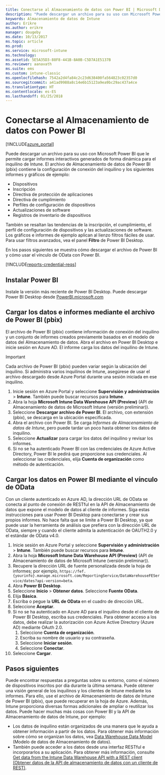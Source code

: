 ```yaml
---
title: Conectarse al Almacenamiento de datos con Power BI | Microsoft Docs
description: "Puede descargar un archivo para su uso con Microsoft Power BI que le permite cargar informes interactivos generados de forma dinámica para el inquilino de Intune."
keywords: Almacenamiento de datos de Intune
author: Erikre
ms.author: erikre
manager: dougeby
ms.date: 10/13/2017
ms.topic: article
ms.prod: 
ms.service: microsoft-intune
ms.technology: 
ms.assetid: 5E5A35D3-88F8-441B-8A0B-C5D7A1E5137B
ms.reviewer: aanavath
ms.suite: ems
ms.custom: intune-classic
ms.openlocfilehash: 7542a2d4fa84c2c23d638400fa564823c02357d0
ms.sourcegitcommit: a41ad9988a8c14e6b15123a9ea9bc29ac437a4ce
ms.translationtype: HT
ms.contentlocale: es-ES
ms.lasthandoff: 01/25/2018
---
```

# <a name="connect-to-the-data-warehouse-with-power-bi"></a>Conectarse al Almacenamiento de datos con Power BI

[!INCLUDE[azure_portal](./includes/azure_portal.md)]

Puede descargar un archivo para su uso con Microsoft Power BI que le permite cargar informes interactivos generados de forma dinámica para el inquilino de Intune. El archivo de Almacenamiento de datos de Power BI (pbix) contiene la configuración de conexión del inquilino y los siguientes informes y gráficos de ejemplo:  

  -  Dispositivos
  -  Inscripción
  -  Directiva de protección de aplicaciones
  -  Directiva de cumplimiento
  -  Perfiles de configuración de dispositivos
  -  Actualizaciones de software
  -  Registros de inventario de dispositivos

También se resaltan las tendencias de la inscripción, el cumplimiento, el perfil de configuración de dispositivos y las actualizaciones de software. Los gráficos e informes de ejemplo aplican al lienzo filtros fáciles de usar. Para usar filtros avanzados, vea el panel **Filtro** de Power BI Desktop.

En los pasos siguientes se muestra cómo descargar el archivo de Power BI y cómo usar el vínculo de OData con Power BI.

[!INCLUDE[reports-credential-reqs](./includes/reports-credential-reqs.md)]

## <a name="install-power-bi"></a>Instalar Power BI

Instale la versión más reciente de Power BI Desktop. Puede descargar Power BI Desktop desde [PowerBI.microsoft.com](https://powerbi.microsoft.com/en-us/desktop)

## <a name="load-the-data-and-reports-using-the-power-bi-file-pbix"></a>Cargar los datos e informes mediante el archivo de Power BI (pbix)

El archivo de Power BI (pbix) contiene información de conexión del inquilino y un conjunto de informes creados previamente basados en el modelo de datos del Almacenamiento de datos. Abra el archivo en Power BI Desktop e inicie sesión en Azure AD. El informe carga los datos del inquilino de Intune.

> [!Important]  
> Cada archivo de Power BI (pbix) pueden variar según la ubicación del inquilino. Si administra varios inquilinos de Intune, asegúrese de usar el archivo descargado desde Azure Portal durante una sesión iniciada en ese inquilino.  

1.  Inicie sesión en Azure Portal y seleccione **Supervisión y administración** > **Intune**. También puede buscar recursos para **Intune**.  
2.  Abra la hoja **Microsoft Intune Data Warehouse API (Preview)** (API de Almacenamiento de datos de Microsoft Intune (versión preliminar)).
3.  Seleccione **Descargar archivo de Power BI**. El archivo, con extensión (pbix), se descarga en la ubicación especificada.
4.  Abra el archivo con Power BI. Se carga *Informes de Almacenamiento de datos de Intune*, pero puede tardar un poco hasta obtener los datos de inquilino.
5.  Seleccione **Actualizar** para cargar los datos del inquilino y revisar los informes.
6.  Si no se ha autenticado Power BI con las credenciales de Azure Active Directory, Power BI le pedirá que proporcione sus credenciales. Al seleccionar las credenciales, elija **Cuenta de organización** como método de autenticación.

## <a name="load-the-data-in-power-bi-using-the-odata-link"></a>Cargar los datos en Power BI mediante el vínculo de OData

Con un cliente autenticado en Azure AD, la dirección URL de OData se conecta al punto de conexión de RESTful en la API de Almacenamiento de datos que expone el modelo de datos al cliente de informes. Siga estas instrucciones para usar Power BI Desktop para conectarse y crear sus propios informes. No hace falta que se limite a Power BI Desktop, ya que puede usar la herramienta de análisis que prefiera con la dirección URL de OData, siempre y cuando el cliente admita la autenticación de OAUTH2.0 y el estándar de OData v4.0.

1.  Inicie sesión en Azure Portal y seleccione **Supervisión y administración** > **Intune**. También puede buscar recursos para **Intune**.  
2.  Abra la hoja **Microsoft Intune Data Warehouse API (Preview)** (API de Almacenamiento de datos de Microsoft Intune (versión preliminar)).
3. Recupere la dirección URL de fuente personalizada desde la hoja de informes; por ejemplo, `https://fef.{yourinfo}.manage.microsoft.com/ReportingService/DataWarehouseFEService/dates?api-version=beta`.
4. Abra **Power BI Desktop**.
5. Seleccione **Inicio** > **Obtener datos**. Seleccione **Fuente OData**.
6. Elija **Básica**.
7. Escriba o pegue la **URL de OData** en el cuadro de dirección URL.
8. Seleccione **Aceptar**.
9. Si no se ha autenticado en Azure AD para el inquilino desde el cliente de Power BI Desktop, escriba sus credenciales. Para obtener acceso a los datos, debe realizar la autorización con Azure Active Directory (Azure AD) mediante OAuth 2.0.  
    1.  Seleccione **Cuenta de organización**.  
    2.  Escriba su nombre de usuario y su contraseña.  
    3.  Seleccione **Iniciar sesión**.  
    4.  Seleccione **Conectar**.  
10. Seleccione **Cargar**.

## <a name="next-steps"></a>Pasos siguientes

Puede encontrar respuestas a preguntas sobre su entorno, como el número de dispositivos inscritos por día durante la última semana. Puede obtener una visión general de los inquilinos y los clientes de Intune mediante los informes. Para ello, use el archivo de Almacenamiento de datos de Intune de Power BI (pbix), que puede recuperar en la hoja de Azure. Además, Intune proporciona diversas formas adicionales de ampliar o reutilizar los datos. Puede hacer muchas más cosas con Power BI y la API de Almacenamiento de datos de Intune, por ejemplo:

<!-- -  You can use Power BI Desktop to create additional report types with your data. For example, you could create a custom chart representing the ratio of device manufactures in your enterprise. For more information about creating custom reports with Power BI and the Intune Data Warehouse, see `BLOG POST ON POWER BI`. -->
 -  Los datos de inquilino están organizados de una manera que le ayuda a obtener información a partir de los datos. Para obtener más información sobre cómo se organizan los datos, vea [Data Warehouse Data Model](reports-ref-data-model.md) (Modelo de datos de Almacenamiento de datos).
 -  También puede acceder a los datos desde una interfaz RESTful e incorporarlos a su aplicación. Para obtener más información, consulte [Get data from the Intune Data Warehouse API with a REST client (Obtener datos de la API de almacenamiento de datos con un cliente de REST)](reports-proc-data-rest.md).
